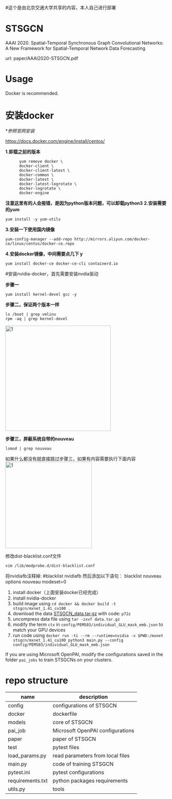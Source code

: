 #这个是由北京交通大学共享的内容，本人自己进行部署
# STSGCN
AAAI 2020. Spatial-Temporal Synchronous Graph Convolutional Networks: A New Framework for Spatial-Temporal Network Data Forecasting

url: paper/AAAI2020-STSGCN.pdf

# Usage

Docker is recommended.
# 安装docker
**参照官网安装*

https://docs.docker.com/engine/install/centos/

**1.卸载之前的版本**
```
      yum remove docker \
      docker-client \
      docker-client-latest \
      docker-common \
      docker-latest \
      docker-latest-logrotate \
      docker-logrotate \
      docker-engine
  ```
  **注意这里有的人会报错，是因为python版本问题，可以卸载python3**
  **2.安装需要的yum**
  ```
  yum install -y yum-utils
  ```
  **3.安装一下使用国内镜像**
  ```
  yum-config-manager --add-repo http://mirrors.aliyun.com/docker-ce/linux/centos/docker-ce.repo
  ```
  **4.安装docker镜像，中间需要点几下 y**
  ```
  yum install docker-ce docker-ce-cli containerd.io
  ```

#安装nvidia-docker，首先需要安装nvdia驱动

**步骤一**
```
yum install kernel-devel gcc -y
```
**步骤二，保证两个版本一样**
```
ls /boot | grep vmlinu
rpm -aq | grep kernel-devel
```
<img width="328" alt="1" src="https://user-images.githubusercontent.com/36155175/148874166-58c09459-fcfd-41db-9233-06b5ae4eeb35.png">

**步骤三，屏蔽系统自带的nouveau**

```
lsmod | grep nouveau
```

如果什么都没有就直接跳过步骤三，如果有内容需要执行下面内容
<img width="269" alt="1" src="https://user-images.githubusercontent.com/36155175/148874492-58a1da50-7700-44a1-9813-24cb28287c5d.png">

修改dist-blacklist.conf文件

```
vim /lib/modprobe.d/dist-blacklist.conf
```

将nvidiafb注释掉:
#blacklist nvidiafb 
然后添加以下语句：
blacklist nouveau
options nouveau modeset=0


1. install docker（上面安装docker已经完成）
2. install nvidia-docker
3. build image using `cd docker && docker build -t stsgcn/mxnet_1.41_cu100 .`
4. download the data [STSGCN_data.tar.gz](https://pan.baidu.com/s/1ZPIiOM__r1TRlmY4YGlolw) with code: `p72z`
5. uncompress data file using `tar -zxvf data.tar.gz`
6. modify the term `ctx` in `config/PEMS03/individual_GLU_mask_emb.json` to match your GPU devices
7. run code using `docker run -ti --rm --runtime=nvidia -v $PWD:/mxnet stsgcn/mxnet_1.41_cu100 python3 main.py --config config/PEMS03/individual_GLU_mask_emb.json`

If you are using Microsoft OpenPAI, modify the configurations saved in the folder `pai_jobs` to train STSGCNs on your clusters.

# repo structure
name|description
-|-
config|configurations of STSGCN
docker|dockerfile
models|core of STSGCN
pai_job|Microsoft OpenPAI configurations
paper|paper of STSGCN
test|pytest files
load_params.py|read parameters from local files
main.py|code of training STSGCN
pytest.ini|pytest configurations
requirements.txt|python packages requirements
utils.py|tools
